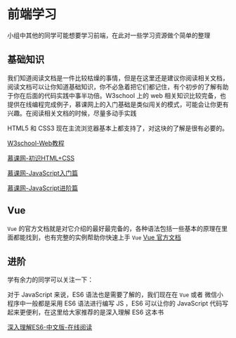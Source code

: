 # 前端学习
小组中其他的同学可能想要学习前端，在此对一些学习资源做个简单的整理

## 基础知识

我们知道阅读文档是一件比较枯燥的事情，但是在这里还是建议你阅读相关文档，阅读文档可以让你知道基础知识，你不必急着把它们都记住，有个初步的了解有助于你在后面的代码实践中事半功倍。W3school 上的 web 相关知识比较完备，也提供在线编程完成例子，慕课网上的入门基础是类似闯关的模式，可能会让你更有兴趣。在阅读相关文档的时候，尽量多动手实践

HTML5 和 CSS3 现在主流浏览器基本上都支持了，对这块的了解是很有必要的。

[W3school-Web教程](https://www.w3school.com.cn/index.html)

[慕课网-初识HTML+CSS](https://www.imooc.com/learn/9)

[慕课网-JavaScript入门篇](https://www.imooc.com/learn/36)

[慕课网-JavaScript进阶篇](https://www.imooc.com/learn/10)



## Vue

`Vue` 的官方文档就是对它介绍的最好最完备的，各种语法包括一些基本的原理在里面都能找到，也有完整的实例帮助你快速上手 `Vue` [Vue 官方文档](https://cn.vuejs.org/index.html)

## 进阶
学有余力的同学可以关注一下：

对于 JavaScript 来说，ES6 语法也是需要了解的，我们现在在 `Vue` 或者 微信小程序中一般都是采用 ES6 语法进行编写 JS ，ES6 可以让你的 JavaScript 代码写起来更便利，在这里给大家推荐的是深入理解 ES6 这本书

[深入理解ES6-中文版-在线阅读](https://oshotokill.gitbooks.io/understandinges6-simplified-chinese/content/)
